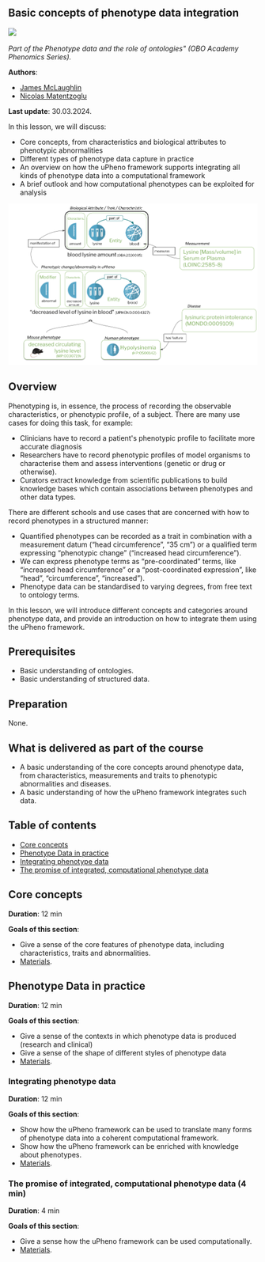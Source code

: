 ## Basic concepts of phenotype data integration

<a href="https://oboacademy.github.io/obook/reference/obook-maturity-indicator/"><img src="https://img.shields.io/endpoint?url=https%3A%2F%2Fraw.githubusercontent.com%2FOBOAcademy%2Fobook%2Fmaster%2Fdocs%2Fresources%2Fobook-badge-draft.json" /></a>

_Part of the Phenotype data and the role of ontologies" (OBO Academy Phenomics Series)._

**Authors**:

- [James McLaughlin](https://orcid.org/0000-0002-8361-2795)
- [Nicolas Matentzoglu](https://orcid.org/0000-0002-7356-1779)

**Last update**: 30.03.2024.

In this lesson, we will discuss:

- Core concepts, from characteristics and biological attributes to phenotypic abnormalities
- Different types of phenotype data capture in practice
- An overview on how the uPheno framework supports integrating all kinds of phenotype data into a computational framework
- A brief outlook and how computational phenotypes can be exploited for analysis

![uPheno model](../images/upheno_model.png)

## Overview

Phenotyping is, in essence, the process of recording the observable characteristics, or phenotypic profile, of a subject.
There are many use cases for doing this task, for example: 

- Clinicians have to record a patient's phenotypic profile to facilitate more accurate diagnosis
- Researchers have to record phenotypic profiles of model organisms to characterise them and assess interventions (genetic or drug or otherwise).
- Curators extract knowledge from scientific publications to build knowledge bases which contain associations between phenotypes and other data types.

There are different schools and use cases that are concerned with how to record phenotypes in a structured manner:

- Quantified phenotypes can be recorded as a trait in combination with a measurement datum (“head circumference”, “35 cm”) or a qualified term expressing “phenotypic change” (“increased head circumference”).
- We can express phenotype terms as “pre-coordinated” terms, like “increased head circumference” or a “post-coordinated expression”, like “head”, “circumference”, “increased”).
- Phenotype data can be standardised to varying degrees, from free text to ontology terms.

In this lesson, we will introduce different concepts and categories around phenotype data, and provide an introduction on how to integrate them using the uPheno framework.

## Prerequisites

- Basic understanding of ontologies.
- Basic understanding of structured data.

## Preparation

None.

## What is delivered as part of the course

- A basic understanding of the core concepts around phenotype data, from characteristics, measurements and traits to phenotypic abnormalities and diseases.
- A basic understanding of how the uPheno framework integrates such data.

## Table of contents

- [Core concepts](#core)
- [Phenotype Data in practice](#data)
- [Integrating phenotype data](#integrating)
- [The promise of integrated, computational phenotype data](#promise)

<a id="core"></a>

## Core concepts

**Duration**: 12 min

**Goals of this section**:

- Give a sense of the core features of phenotype data, including characteristics, traits and abnormalities.
- [Materials](https://obophenotype.github.io/upheno/reference/core-concepts/).

<a id="data"></a>

## Phenotype Data in practice

**Duration**: 12 min

**Goals of this section**:

- Give a sense of the contexts in which phenotype data is produced (research and clinical)
- Give a sense of the shape of different styles of phenotype data
- [Materials](https://obophenotype.github.io/upheno/reference/phenotype-data/).

<a id="integrating"></a>

### Integrating phenotype data

**Duration**: 12 min

**Goals of this section**:

- Show how the uPheno framework can be used to translate many forms of phenotype data into a coherent computational framework.
- Show how the uPheno framework can be enriched with knowledge about phenotypes.
- [Materials](https://obophenotype.github.io/upheno/reference/data-integration/).

<a id="promise"></a>

### The promise of integrated, computational phenotype data (4 min)

**Duration**: 4 min

**Goals of this section**:

- Give a sense how the uPheno framework can be used computationally.
- [Materials](https://obophenotype.github.io/upheno/reference/use-cases/).
